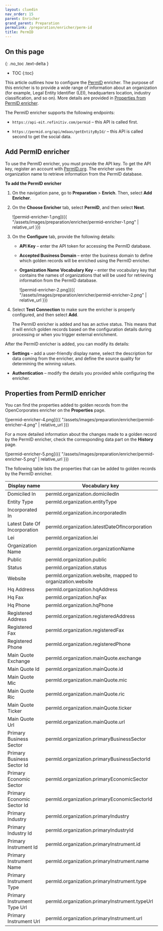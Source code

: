```yaml
---
layout: cluedin
nav_order: 15
parent: Enricher
grand_parent: Preparation
permalink: /preparation/enricher/perm-id
title: PermID
---
```

## On this page
{: .no_toc .text-delta }
- TOC
{:toc}

This article outlines how to configure the [PermID](https://permid.org/) enricher. The purpose of this enricher is to provide a wide range of information about an organization (for example, Legal Entity Identifier (LEI), headquarters location, industry classification, and so on). More details are provided in [Properties from PermID enricher](#properties-from-permid-enricher).

The PermID enricher supports the following endpoints:

- `https://api-eit.refinitiv.com/permid` – this API is called first.

- `https://permid.org/api/mdaas/getEntityById/` – this API is called second to get the social data.

## Add PermID enricher

To use the PermID enricher, you must provide the API key. To get the API key, register an account with [PermID.org](https://permid.org/). The enricher uses the organization name to retrieve information from the PermID database.

**To add the PermID enricher**

1. On the navigation pane, go to **Preparation** > **Enrich**. Then, select **Add Enricher**.

1. On the **Choose Enricher** tab, select **PermID**, and then select **Next**.

    ![permid-enricher-1.png]({{ "/assets/images/preparation/enricher/permid-enricher-1.png" | relative_url }})

1. On the **Configure** tab, provide the following details:

    - **API Key** – enter the API token for accessing the PermID database.

    - **Accepted Business Domain** – enter the business domain to define which golden records will be enriched using the PermID enricher.

    - **Organization Name Vocabulary Key** – enter the vocabulary key that contains the names of organizations that will be used for retrieving information from the PermID database.

        ![permid-enricher-2.png]({{ "/assets/images/preparation/enricher/permid-enricher-2.png" | relative_url }})

1. Select **Test Connection** to make sure the enricher is properly configured, and then select **Add**.

    The PermID enricher is added and has an active status. This means that it will enrich golden records based on the configuration details during processing or when you trigger external enrichment.

After the PermID enricher is added, you can modify its details:

- **Settings** – add a user-friendly display name, select the description for data coming from the enricher, and define the source quality for determining the winning values.

- **Authentication** – modify the details you provided while configuring the enricher.

## Properties from PermID enricher

You can find the properties added to golden records from the OpenCorporates enricher on the **Properties** page.

![permid-enricher-4.png]({{ "/assets/images/preparation/enricher/permid-enricher-4.png" | relative_url }})

For a more detailed information about the changes made to a golden record by the PermID enricher, check the corresponding data part on the **History** page.

![permid-enricher-5.png]({{ "/assets/images/preparation/enricher/permid-enricher-5.png" | relative_url }})

The following table lists the properties that can be added to golden records by the PermID enricher.

| Display name | Vocabulary key |
|--|--|
| Domiciled In | permId.organization.domiciledIn |
| Entity Type | permId.organization.entityType |
| Incorporated In | permId.organization.incorporatedIn |
| Latest Date Of Incorporation | permId.organization.latestDateOfIncorporation |
| Lei | permId.organization.lei |
| Organization Name | permId.organization.organizationName |
| Public | permId.organization.public |
| Status | permId.organization.status |
| Website | permId.organization.website, mapped to organization.website |
| Hq Address | permId.organization.hqAddress |
| Hq Fax | permId.organization.hqFax |
| Hq Phone | permId.organization.hqPhone |
| Registered Address | permId.organization.registeredAddress |
| Registered Fax | permId.organization.registeredFax |
| Registered Phone | permId.organization.registeredPhone |
| Main Quote Exchange | permId.organization.mainQuote.exchange |
| Main Quote Id | permId.organization.mainQuote.id |
| Main Quote Mic | permId.organization.mainQuote.mic |
| Main Quote Ric | permId.organization.mainQuote.ric |
| Main Quote Ticker | permId.organization.mainQuote.ticker |
| Main Quote Url | permId.organization.mainQuote.url |
| Primary Business Sector | permId.organization.primaryBusinessSector |
| Primary Business Sector Id | permId.organization.primaryBusinessSectorId |
| Primary Economic Sector | permId.organization.primaryEconomicSector |
| Primary Economic Sector Id | permId.organization.primaryEconomicSectorId |
| Primary Industry | permId.organization.primaryIndustry |
| Primary Industry Id | permId.organization.primaryIndustryId |
| Primary Instrument Id | permId.organization.primaryInstrument.id |
| Primary Instrument Name | permId.organization.primaryInstrument.name |
| Primary Instrument Type | permId.organization.primaryInstrument.type |
| Primary Instrument Type Url | permId.organization.primaryInstrument.typeUrl |
| Primary Instrument Url | permId.organization.primaryInstrument.url |